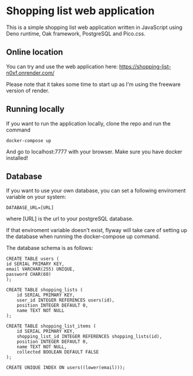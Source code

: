 # Shopping list web application
This is a simple shopping list web application written in JavaScript using Deno runtime, Oak framework, PostgreSQL and Pico.css. 

## Online location
You can try and use the web application here: https://shopping-list-n0xf.onrender.com/

Please note that it takes some time to start up as I'm using the freeware version of render.

## Running locally
If you want to run the application locally, clone the repo and run the command 
	
	docker-compose up

And go to localhost:7777 with your browser. Make sure you have docker installed!

## Database

If you want to use your own database, you can set a following enviroment variable on your system:
	
	DATABASE_URL=[URL]

where [URL] is the url to your postgreSQL database.

If that enviroment variable doesn't exist, flyway will take care of setting up the database when running the docker-compose up command. 

The database schema is as follows:

	CREATE TABLE users (
	id SERIAL PRIMARY KEY,
	email VARCHAR(255) UNIQUE,
	password CHAR(60)
	);

	CREATE TABLE shopping_lists (
		id SERIAL PRIMARY KEY,
		user_id INTEGER REFERENCES users(id),
		position INTEGER DEFAULT 0,
		name TEXT NOT NULL
	);

	CREATE TABLE shopping_list_items (
		id SERIAL PRIMARY KEY,
		shopping_list_id INTEGER REFERENCES shopping_lists(id),
		position INTEGER DEFAULT 0,
		name TEXT NOT NULL,
		collected BOOLEAN DEFAULT FALSE
	);

	CREATE UNIQUE INDEX ON users((lower(email)));


		